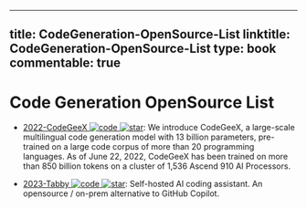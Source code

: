 
---
title: CodeGeneration-OpenSource-List
linktitle: CodeGeneration-OpenSource-List
type: book
commentable: true
---

# Code Generation OpenSource List

- [2022-CodeGeeX ![code](https://ng-tech.icu/assets/code.svg) ![star](https://img.shields.io/github/stars/THUDM/CodeGeeX)](https://github.com/THUDM/CodeGeeX): We introduce CodeGeeX, a large-scale multilingual code generation model with 13 billion parameters, pre-trained on a large code corpus of more than 20 programming languages. As of June 22, 2022, CodeGeeX has been trained on more than 850 billion tokens on a cluster of 1,536 Ascend 910 AI Processors.

- [2023-Tabby ![code](https://ng-tech.icu/assets/code.svg) ![star](https://img.shields.io/github/stars/TabbyML/tabby)](https://github.com/TabbyML/tabby): Self-hosted AI coding assistant. An opensource / on-prem alternative to GitHub Copilot.

    